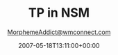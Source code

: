 ---
title: 'TP in NSM'
posts: 8
hash: 't790'
author: 'MorphemeAddict@wmconnect.com'
date: 2007-05-18T13:11:00+00:00
sources:
  - http://forums.tokipona.org/viewtopic.php%3Ft=790.html
---